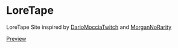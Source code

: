 # LoreTape
LoreTape Site inspired by [DarioMocciaTwitch](https://www.twitch.tv/dariomocciatwitch) and [MorganNoRarity](https://www.instagram.com/morganorarity/)

[Preview](https://uwugino.altervista.org/)
